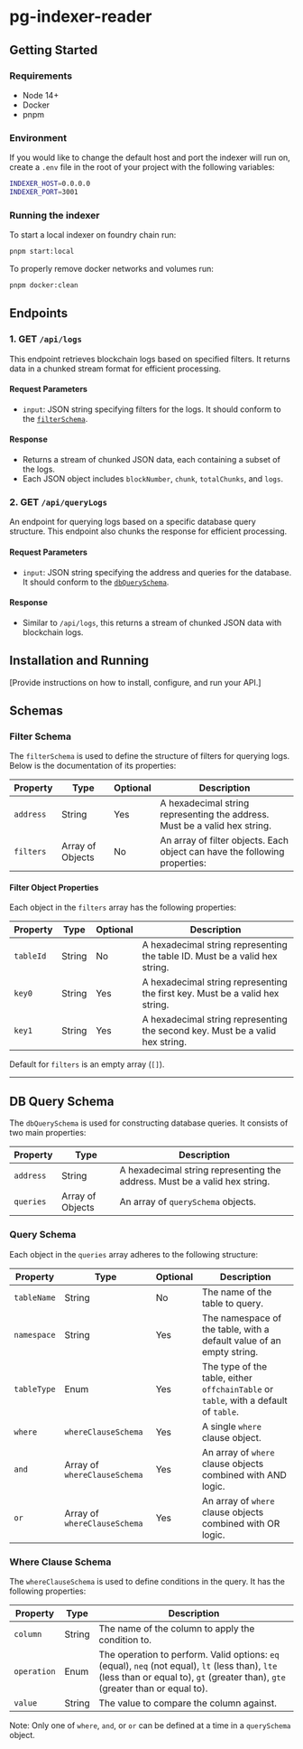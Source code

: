 # pg-indexer-reader

## Getting Started

### Requirements

- Node 14+
- Docker
- pnpm

### Environment

If you would like to change the default host and port the indexer will run on, create a `.env` file in the root of your project with the following variables:

```bash
INDEXER_HOST=0.0.0.0
INDEXER_PORT=3001
```

### Running the indexer

To start a local indexer on foundry chain run:

```bash
pnpm start:local
```

To properly remove docker networks and volumes run:

```bash
pnpm docker:clean
```

## Endpoints

### 1. GET `/api/logs`

This endpoint retrieves blockchain logs based on specified filters. It returns data in a chunked stream format for efficient processing.

#### Request Parameters

- `input`: JSON string specifying filters for the logs. It should conform to the [`filterSchema`](#filter-schema).

#### Response

- Returns a stream of chunked JSON data, each containing a subset of the logs.
- Each JSON object includes `blockNumber`, `chunk`, `totalChunks`, and `logs`.

### 2. GET `/api/queryLogs`

An endpoint for querying logs based on a specific database query structure. This endpoint also chunks the response for efficient processing.

#### Request Parameters

- `input`: JSON string specifying the address and queries for the database. It should conform to the [`dbQuerySchema`](#db-query-schema).

#### Response

- Similar to `/api/logs`, this returns a stream of chunked JSON data with blockchain logs.

## Installation and Running

[Provide instructions on how to install, configure, and run your API.]

## Schemas

### Filter Schema

The `filterSchema` is used to define the structure of filters for querying logs. Below is the documentation of its properties:

| Property  | Type             | Optional | Description                                                                |
| --------- | ---------------- | -------- | -------------------------------------------------------------------------- |
| `address` | String           | Yes      | A hexadecimal string representing the address. Must be a valid hex string. |
| `filters` | Array of Objects | No       | An array of filter objects. Each object can have the following properties: |

#### Filter Object Properties

Each object in the `filters` array has the following properties:

| Property  | Type   | Optional | Description                                                                   |
| --------- | ------ | -------- | ----------------------------------------------------------------------------- |
| `tableId` | String | No       | A hexadecimal string representing the table ID. Must be a valid hex string.   |
| `key0`    | String | Yes      | A hexadecimal string representing the first key. Must be a valid hex string.  |
| `key1`    | String | Yes      | A hexadecimal string representing the second key. Must be a valid hex string. |

Default for `filters` is an empty array (`[]`).

---

## DB Query Schema

The `dbQuerySchema` is used for constructing database queries. It consists of two main properties:

| Property  | Type             | Description                                                                |
| --------- | ---------------- | -------------------------------------------------------------------------- |
| `address` | String           | A hexadecimal string representing the address. Must be a valid hex string. |
| `queries` | Array of Objects | An array of `querySchema` objects.                                         |

### Query Schema

Each object in the `queries` array adheres to the following structure:

| Property    | Type                         | Optional | Description                                                                          |
| ----------- | ---------------------------- | -------- | ------------------------------------------------------------------------------------ |
| `tableName` | String                       | No       | The name of the table to query.                                                      |
| `namespace` | String                       | Yes      | The namespace of the table, with a default value of an empty string.                 |
| `tableType` | Enum                         | Yes      | The type of the table, either `offchainTable` or `table`, with a default of `table`. |
| `where`     | `whereClauseSchema`          | Yes      | A single `where` clause object.                                                      |
| `and`       | Array of `whereClauseSchema` | Yes      | An array of `where` clause objects combined with AND logic.                          |
| `or`        | Array of `whereClauseSchema` | Yes      | An array of `where` clause objects combined with OR logic.                           |

### Where Clause Schema

The `whereClauseSchema` is used to define conditions in the query. It has the following properties:

| Property    | Type   | Description                                                                                                                                                                       |
| ----------- | ------ | --------------------------------------------------------------------------------------------------------------------------------------------------------------------------------- |
| `column`    | String | The name of the column to apply the condition to.                                                                                                                                 |
| `operation` | Enum   | The operation to perform. Valid options: `eq` (equal), `neq` (not equal), `lt` (less than), `lte` (less than or equal to), `gt` (greater than), `gte` (greater than or equal to). |
| `value`     | String | The value to compare the column against.                                                                                                                                          |

Note: Only one of `where`, `and`, or `or` can be defined at a time in a `querySchema` object.

